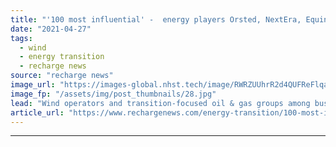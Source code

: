 ```yaml
---
title: "'100 most influential' -  energy players Orsted, NextEra, Equinor and BP make new Time list"
date: "2021-04-27"
tags: 
  - wind
  - energy transition
  - recharge news
source: "recharge news"
image_url: "https://images-global.nhst.tech/image/RWRZUUhrR2d4QUFReFlqaG9RUmNRcE4vY1YzZStXaVFLUXhjSzhpWWduND0=/nhst/binary/7883c37f3164f7e44ce1644db09e330f"
image_fp: "/assets/img/post_thumbnails/28.jpg"
lead: "Wind operators and transition-focused oil & gas groups among businesses on debut ranking by US current affairs publication"
article_url: "https://www.rechargenews.com/energy-transition/100-most-influential-energy-players-orsted-nextera-equinor-and-bp-make-new-time-list/2-1-1001965"
---
```


---

